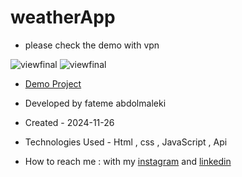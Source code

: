 # weatherApp

- please check the demo with vpn

 ![viewfinal](https://github.com/user-attachments/assets/5de57e3b-51bd-4c2a-8f42-6eacba4c81bf)
 ![viewfinal](https://github.com/user-attachments/assets/0b03ddcd-810c-4b93-a59b-add78b00a5e9)
 
- [Demo Project](https://fatemeabdolmaleki.github.io/weatherApp/)

- Developed by fateme abdolmaleki

- Created - 2024-11-26

- Technologies Used - Html , css , JavaScript , Api

- How to reach me : with my [instagram](https://www.instagram.com/fatemeabdolmaleki_) and [linkedin](https://www.linkedin.com/in/fateme-abdolmaleki/)
